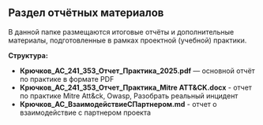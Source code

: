 ## Раздел отчётных материалов

В данной папке размещаются итоговые отчёты и дополнительные материалы, подготовленные в рамках проектной (учебной) практики.

**Структура:**

- **Крючков_АС_241_353_Отчет_Практика_2025.pdf** — основной отчёт по практике в формате PDF
- **Крючков_АС_241_353_Отчет_Практика_Mitre ATT&CK.docx** - отчет по практике Mitre Att&ck, Owasp, Разобрать реальный инцидент
- **Крючков_АС_ВзаимодействиеСПартнером.md** - отчет о взаимодействие с партнером проекта
